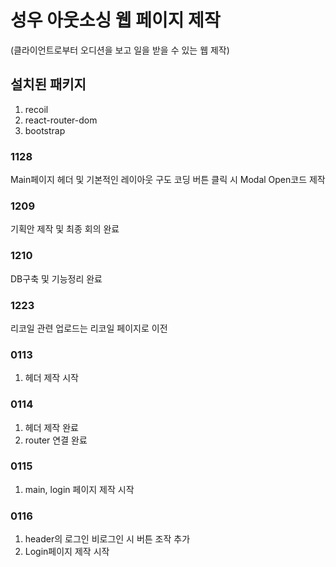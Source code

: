# 성우 아웃소싱 웹 페이지 제작

(클라이언트로부터 오디션을 보고 일을 받을 수 있는 웹 제작)

## 설치된 패키지

1. recoil
2. react-router-dom
3. bootstrap

### 1128

Main페이지 헤더 및 기본적인 레이아웃 구도 코딩
버튼 클릭 시 Modal Open코드 제작

### 1209

기획안 제작 및 최종 회의 완료

### 1210

DB구축 및 기능정리 완료

### 1223

리코일 관련 업로드는 리코일 페이지로 이전

### 0113

1. 헤더 제작 시작

### 0114

1. 헤더 제작 완료
2. router 연결 완료

### 0115

1. main, login 페이지 제작 시작

### 0116

1. header의 로그인 비로그인 시 버튼 조작 추가
2. Login페이지 제작 시작
